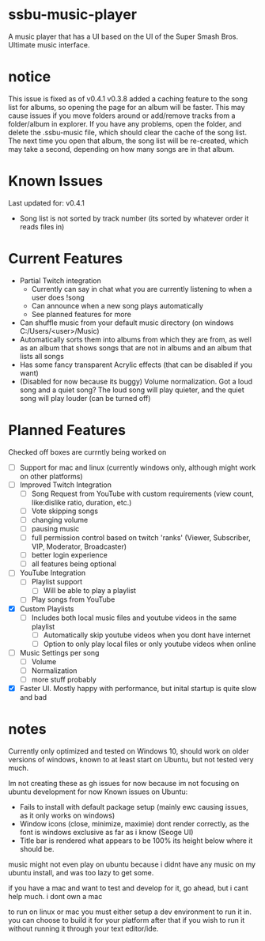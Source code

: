 # ssbu-music-player
A music player that has a UI based on the UI of the Super Smash Bros. Ultimate music interface.

# notice
This issue is fixed as of v0.4.1
v0.3.8 added a caching feature to the song list for albums, so opening the page for an album will be faster. This may cause issues if you move folders around or add/remove tracks from a folder/album in explorer. If you have any problems, open the folder, and delete the .ssbu-music file, which should clear the cache of the song list. The next time you open that album, the song list will be re-created, which may take a second, depending on how many songs are in that album.

# Known Issues
Last updated for: v0.4.1
- Song list is not sorted by track number (its sorted by whatever order it reads files in)

# Current Features
- Partial Twitch integration
    - Currently can say in chat what you are currently listening to when a user does !song
    - Can announce when a new song plays automatically
    - See planned features for more
- Can shuffle music from your default music directory (on windows C:/Users/\<user\>/Music)
- Automatically sorts them into albums from which they are from, as well as an album that shows songs that are not in albums and an album that lists all songs
- Has some fancy transparent Acrylic effects (that can be disabled if you want)
- (Disabled for now because its buggy) Volume normalization. Got a loud song and a quiet song? The loud song will play quieter, and the quiet song will play louder (can be turned off)

# Planned Features
Checked off boxes are currntly being worked on

- [ ] Support for mac and linux (currently windows only, although might work on other platforms)
- [ ] Improved Twitch Integration
    - [ ] Song Request from YouTube with custom requirements (view count, like:dislike ratio, duration, etc.)
    - [ ] Vote skipping songs
    - [ ] changing volume
    - [ ] pausing music
    - [ ] full permission control based on twitch 'ranks' (Viewer, Subscriber, VIP, Moderator, Broadcaster)
    - [ ] better login experience
    - [ ] all features being optional
- [ ] YouTube Integration
    - [ ] Playlist support
        - [ ] Will be able to play a playlist
    - [ ] Play songs from YouTube
- [X] Custom Playlists
    - [ ] Includes both local music files and youtube videos in the same playlist
        - [ ] Automatically skip youtube videos when you dont have internet
        - [ ] Option to only play local files or only youtube videos when online
- [ ] Music Settings per song
    - [ ] Volume
    - [ ] Normalization
    - [ ] more stuff probably
- [X] Faster UI. Mostly happy with performance, but inital startup is quite slow and bad

# notes
Currently only optimized and tested on Windows 10, should work on older versions of windows, known to at least start on Ubuntu, but not tested very much.

Im not creating these as gh issues for now because im not focusing on ubuntu development for now
Known issues on Ubuntu:
- Fails to install with default package setup (mainly ewc causing issues, as it only works on windows)
- Window icons (close, minimize, maximie) dont render correctly, as the font is windows exclusive as far as i know (Seoge UI)
- Title bar is rendered what appears to be 100% its height below where it should be.

music might not even play on ubuntu because i didnt have any music on my ubuntu install, and was too lazy to get some.

if you have a mac and want to test and develop for it, go ahead, but i cant help much. i dont own a mac

to run on linux or mac you must either setup a dev environment to run it in. you can choose to build it for your platform after that if you wish to run it without running it through your text editor/ide.
